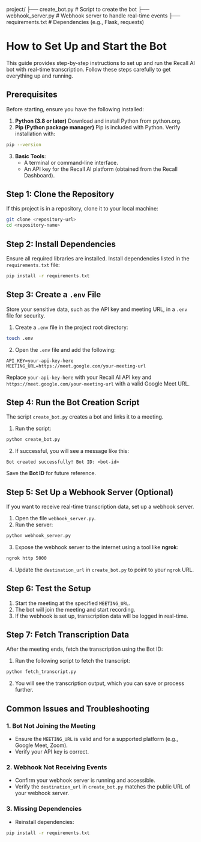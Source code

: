 project/
├── create_bot.py         # Script to create the bot
├── webhook_server.py     # Webhook server to handle real-time events
├── requirements.txt      # Dependencies (e.g., Flask, requests)

# How to Set Up and Start the Bot

This guide provides step-by-step instructions to set up and run the Recall AI bot with real-time transcription. Follow these steps carefully to get everything up and running.

## Prerequisites

Before starting, ensure you have the following installed:

1. **Python (3.8 or later)** Download and install Python from python.org.
2. **Pip (Python package manager)** Pip is included with Python. Verify installation with:

```bash
pip --version
```

3. **Basic Tools**:
   * A terminal or command-line interface.
   * An API key for the Recall AI platform (obtained from the Recall Dashboard).

## Step 1: Clone the Repository

If this project is in a repository, clone it to your local machine:

```bash
git clone <repository-url>
cd <repository-name>
```

## Step 2: Install Dependencies

Ensure all required libraries are installed. Install dependencies listed in the `requirements.txt` file:

```bash
pip install -r requirements.txt
```

## Step 3: Create a `.env` File

Store your sensitive data, such as the API key and meeting URL, in a `.env` file for security.

1. Create a `.env` file in the project root directory:

```bash
touch .env
```

2. Open the `.env` file and add the following:

```plaintext
API_KEY=your-api-key-here
MEETING_URL=https://meet.google.com/your-meeting-url
```

Replace `your-api-key-here` with your Recall AI API key and `https://meet.google.com/your-meeting-url` with a valid Google Meet URL.

## Step 4: Run the Bot Creation Script

The script `create_bot.py` creates a bot and links it to a meeting.

1. Run the script:

```bash
python create_bot.py
```

2. If successful, you will see a message like this:

```plaintext
Bot created successfully! Bot ID: <bot-id>
```

Save the **Bot ID** for future reference.

## Step 5: Set Up a Webhook Server (Optional)

If you want to receive real-time transcription data, set up a webhook server.

1. Open the file `webhook_server.py`.
2. Run the server:

```bash
python webhook_server.py
```

3. Expose the webhook server to the internet using a tool like **ngrok**:

```bash
ngrok http 5000
```

4. Update the `destination_url` in `create_bot.py` to point to your `ngrok` URL.

## Step 6: Test the Setup

1. Start the meeting at the specified `MEETING_URL`.
2. The bot will join the meeting and start recording.
3. If the webhook is set up, transcription data will be logged in real-time.

## Step 7: Fetch Transcription Data

After the meeting ends, fetch the transcription using the Bot ID:

1. Run the following script to fetch the transcript:

```bash
python fetch_transcript.py
```

2. You will see the transcription output, which you can save or process further.

## Common Issues and Troubleshooting

### 1. Bot Not Joining the Meeting
* Ensure the `MEETING_URL` is valid and for a supported platform (e.g., Google Meet, Zoom).
* Verify your API key is correct.

### 2. Webhook Not Receiving Events
* Confirm your webhook server is running and accessible.
* Verify the `destination_url` in `create_bot.py` matches the public URL of your webhook server.

### 3. Missing Dependencies
* Reinstall dependencies:

```bash
pip install -r requirements.txt
```